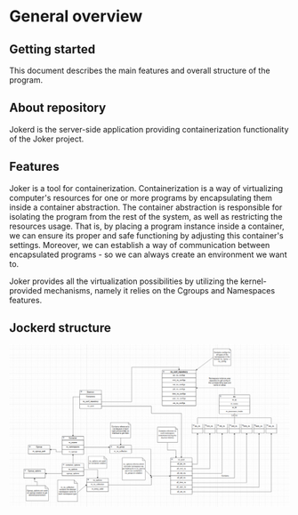 # General overview

## Getting started

This document describes the main features and overall structure of the program.

## About repository

Jokerd is the server-side application providing containerization functionality of the Joker project.

## Features

Joker is a tool for containerization. 
Containerization is a way of virtualizing computer's resources for one or more programs by encapsulating them inside a container abstraction.
The container abstraction is responsible for isolating the program from the rest of the system, as well as restricting the resources usage.
That is, by placing a program instance inside a container, we can ensure its proper and safe functioning by adjusting this container's settings.
Moreover, we can establish a way of communication between encapsulated programs - so we can always create an environment we want to.

Joker provides all the virtualization possibilities by utilizing the kernel-provided mechanisms, namely it relies on the Cgroups and Namespaces features.

## Jockerd structure

![Joker-structure.png](images%2FJoker-structure.png)


